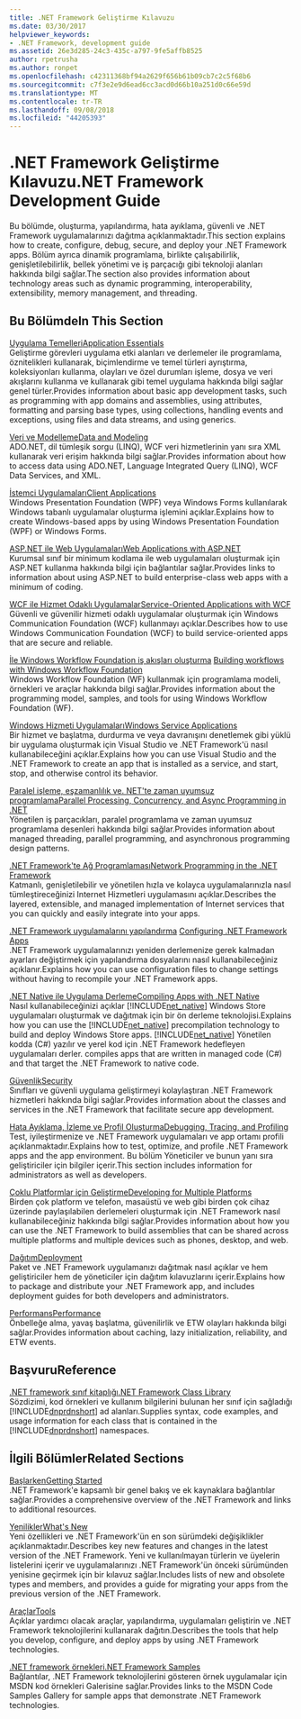 ```yaml
---
title: .NET Framework Geliştirme Kılavuzu
ms.date: 03/30/2017
helpviewer_keywords:
- .NET Framework, development guide
ms.assetid: 26e3d285-24c3-435c-a797-9fe5affb8525
author: rpetrusha
ms.author: ronpet
ms.openlocfilehash: c42311368bf94a2629f656b61b09cb7c2c5f68b6
ms.sourcegitcommit: c7f3e2e9d6ead6cc3acd0d66b10a251d0c66e59d
ms.translationtype: MT
ms.contentlocale: tr-TR
ms.lasthandoff: 09/08/2018
ms.locfileid: "44205393"
---
```

# <a name="net-framework-development-guide"></a><span data-ttu-id="c8ce4-102">.NET Framework Geliştirme Kılavuzu</span><span class="sxs-lookup"><span data-stu-id="c8ce4-102">.NET Framework Development Guide</span></span>
<span data-ttu-id="c8ce4-103">Bu bölümde, oluşturma, yapılandırma, hata ayıklama, güvenli ve .NET Framework uygulamalarınızı dağıtma açıklanmaktadır.</span><span class="sxs-lookup"><span data-stu-id="c8ce4-103">This section explains how to create, configure, debug, secure, and deploy your .NET Framework apps.</span></span> <span data-ttu-id="c8ce4-104">Bölüm ayrıca dinamik programlama, birlikte çalışabilirlik, genişletilebilirlik, bellek yönetimi ve iş parçacığı gibi teknoloji alanları hakkında bilgi sağlar.</span><span class="sxs-lookup"><span data-stu-id="c8ce4-104">The section also provides information about technology areas such as dynamic programming, interoperability, extensibility, memory management, and threading.</span></span>  
  
## <a name="in-this-section"></a><span data-ttu-id="c8ce4-105">Bu Bölümde</span><span class="sxs-lookup"><span data-stu-id="c8ce4-105">In This Section</span></span>  
 [<span data-ttu-id="c8ce4-106">Uygulama Temelleri</span><span class="sxs-lookup"><span data-stu-id="c8ce4-106">Application Essentials</span></span>](../../docs/standard/application-essentials.md)  
 <span data-ttu-id="c8ce4-107">Geliştirme görevleri uygulama etki alanları ve derlemeler ile programlama, öznitelikleri kullanarak, biçimlendirme ve temel türleri ayrıştırma, koleksiyonları kullanma, olayları ve özel durumları işleme, dosya ve veri akışlarını kullanma ve kullanarak gibi temel uygulama hakkında bilgi sağlar genel türler.</span><span class="sxs-lookup"><span data-stu-id="c8ce4-107">Provides information about basic app development tasks, such as programming with app domains and assemblies, using attributes, formatting and parsing base types, using collections, handling events and exceptions, using files and data streams, and using generics.</span></span>  
  
 [<span data-ttu-id="c8ce4-108">Veri ve Modelleme</span><span class="sxs-lookup"><span data-stu-id="c8ce4-108">Data and Modeling</span></span>](../../docs/framework/data/index.md)  
 <span data-ttu-id="c8ce4-109">ADO.NET, dil tümleşik sorgu (LINQ), WCF veri hizmetlerinin yanı sıra XML kullanarak veri erişim hakkında bilgi sağlar.</span><span class="sxs-lookup"><span data-stu-id="c8ce4-109">Provides information about how to access data using ADO.NET, Language Integrated Query (LINQ), WCF Data Services, and XML.</span></span>  
  
 [<span data-ttu-id="c8ce4-110">İstemci Uygulamaları</span><span class="sxs-lookup"><span data-stu-id="c8ce4-110">Client Applications</span></span>](../../docs/framework/develop-client-apps.md)  
 <span data-ttu-id="c8ce4-111">Windows Presentation Foundation (WPF) veya Windows Forms kullanılarak Windows tabanlı uygulamalar oluşturma işlemini açıklar.</span><span class="sxs-lookup"><span data-stu-id="c8ce4-111">Explains how to create Windows-based apps by using Windows Presentation Foundation (WPF) or Windows Forms.</span></span>  
  
 [<span data-ttu-id="c8ce4-112">ASP.NET ile Web Uygulamaları</span><span class="sxs-lookup"><span data-stu-id="c8ce4-112">Web Applications with ASP.NET</span></span>](../../docs/framework/develop-web-apps-with-aspnet.md)  
 <span data-ttu-id="c8ce4-113">Kurumsal sınıf bir minimum kodlama ile web uygulamaları oluşturmak için ASP.NET kullanma hakkında bilgi için bağlantılar sağlar.</span><span class="sxs-lookup"><span data-stu-id="c8ce4-113">Provides links to information about using ASP.NET to build enterprise-class web apps with a minimum of coding.</span></span>  
  
 [<span data-ttu-id="c8ce4-114">WCF ile Hizmet Odaklı Uygulamalar</span><span class="sxs-lookup"><span data-stu-id="c8ce4-114">Service-Oriented Applications with WCF</span></span>](../../docs/framework/wcf/index.md)  
 <span data-ttu-id="c8ce4-115">Güvenli ve güvenilir hizmeti odaklı uygulamalar oluşturmak için Windows Communication Foundation (WCF) kullanmayı açıklar.</span><span class="sxs-lookup"><span data-stu-id="c8ce4-115">Describes how to use Windows Communication Foundation (WCF) to build service-oriented apps that are secure and reliable.</span></span>  
  
 <span data-ttu-id="c8ce4-116">[İle Windows Workflow Foundation iş akışları oluşturma](windows-workflow-foundation/index.md)   </span><span class="sxs-lookup"><span data-stu-id="c8ce4-116">[Building workflows with Windows Workflow Foundation](windows-workflow-foundation/index.md)   </span></span>  
 <span data-ttu-id="c8ce4-117">Windows Workflow Foundation (WF) kullanmak için programlama modeli, örnekleri ve araçlar hakkında bilgi sağlar.</span><span class="sxs-lookup"><span data-stu-id="c8ce4-117">Provides information about the programming model, samples, and tools for using Windows Workflow Foundation (WF).</span></span>  

 [<span data-ttu-id="c8ce4-118">Windows Hizmeti Uygulamaları</span><span class="sxs-lookup"><span data-stu-id="c8ce4-118">Windows Service Applications</span></span>](../../docs/framework/windows-services/index.md)  
 <span data-ttu-id="c8ce4-119">Bir hizmet ve başlatma, durdurma ve veya davranışını denetlemek gibi yüklü bir uygulama oluşturmak için Visual Studio ve .NET Framework'ü nasıl kullanabileceğini açıklar.</span><span class="sxs-lookup"><span data-stu-id="c8ce4-119">Explains how you can use Visual Studio and the .NET Framework to create an app that is installed as a service, and start, stop, and otherwise control its behavior.</span></span>  
  
 [<span data-ttu-id="c8ce4-120">Paralel işleme, eşzamanlılık ve. NET'te zaman uyumsuz programlama</span><span class="sxs-lookup"><span data-stu-id="c8ce4-120">Parallel Processing, Concurrency, and Async Programming in .NET</span></span>](../../docs/standard/parallel-processing-and-concurrency.md)  
 <span data-ttu-id="c8ce4-121">Yönetilen iş parçacıkları, paralel programlama ve zaman uyumsuz programlama desenleri hakkında bilgi sağlar.</span><span class="sxs-lookup"><span data-stu-id="c8ce4-121">Provides information about managed threading, parallel programming, and asynchronous programming design patterns.</span></span>  
  
 [<span data-ttu-id="c8ce4-122">.NET Framework'te Ağ Programlaması</span><span class="sxs-lookup"><span data-stu-id="c8ce4-122">Network Programming in the .NET Framework</span></span>](../../docs/framework/network-programming/index.md)  
 <span data-ttu-id="c8ce4-123">Katmanlı, genişletilebilir ve yönetilen hızla ve kolayca uygulamalarınızla nasıl tümleştireceğinizi Internet Hizmetleri uygulamasını açıklar.</span><span class="sxs-lookup"><span data-stu-id="c8ce4-123">Describes the layered, extensible, and managed implementation of Internet services that you can quickly and easily integrate into your apps.</span></span>  
  
 <span data-ttu-id="c8ce4-124">[.NET Framework uygulamalarını yapılandırma](configure-apps/index.md)  </span><span class="sxs-lookup"><span data-stu-id="c8ce4-124">[Configuring .NET Framework Apps](configure-apps/index.md)  </span></span>  
 <span data-ttu-id="c8ce4-125">.NET Framework uygulamalarınızı yeniden derlemenize gerek kalmadan ayarları değiştirmek için yapılandırma dosyalarını nasıl kullanabileceğiniz açıklanır.</span><span class="sxs-lookup"><span data-stu-id="c8ce4-125">Explains how you can use configuration files to change settings without having to recompile your .NET Framework apps.</span></span>  
  
 [<span data-ttu-id="c8ce4-126">.NET Native ile Uygulama Derleme</span><span class="sxs-lookup"><span data-stu-id="c8ce4-126">Compiling Apps with .NET Native</span></span>](../../docs/framework/net-native/index.md)  
 <span data-ttu-id="c8ce4-127">Nasıl kullanabileceğinizi açıklar [!INCLUDE[net_native](../../includes/net-native-md.md)] Windows Store uygulamaları oluşturmak ve dağıtmak için bir ön derleme teknolojisi.</span><span class="sxs-lookup"><span data-stu-id="c8ce4-127">Explains how you can use the [!INCLUDE[net_native](../../includes/net-native-md.md)] precompilation technology to build and deploy Windows Store apps.</span></span> [!INCLUDE[net_native](../../includes/net-native-md.md)]<span data-ttu-id="c8ce4-128"> Yönetilen kodda (C#) yazılır ve yerel kod için .NET Framework hedefleyen uygulamaları derler.</span><span class="sxs-lookup"><span data-stu-id="c8ce4-128"> compiles apps that are written in managed code (C#) and that target the .NET Framework to native code.</span></span>  
  
 [<span data-ttu-id="c8ce4-129">Güvenlik</span><span class="sxs-lookup"><span data-stu-id="c8ce4-129">Security</span></span>](../../docs/standard/security/index.md)  
 <span data-ttu-id="c8ce4-130">Sınıfları ve güvenli uygulama geliştirmeyi kolaylaştıran .NET Framework hizmetleri hakkında bilgi sağlar.</span><span class="sxs-lookup"><span data-stu-id="c8ce4-130">Provides information about the classes and services in the .NET Framework that facilitate secure app development.</span></span>  
  
 [<span data-ttu-id="c8ce4-131">Hata Ayıklama, İzleme ve Profil Oluşturma</span><span class="sxs-lookup"><span data-stu-id="c8ce4-131">Debugging, Tracing, and Profiling</span></span>](../../docs/framework/debug-trace-profile/index.md)  
 <span data-ttu-id="c8ce4-132">Test, iyileştirmenize ve .NET Framework uygulamaları ve app ortamı profili açıklanmaktadır.</span><span class="sxs-lookup"><span data-stu-id="c8ce4-132">Explains how to test, optimize, and profile .NET Framework apps and the app environment.</span></span> <span data-ttu-id="c8ce4-133">Bu bölüm Yöneticiler ve bunun yanı sıra geliştiriciler için bilgiler içerir.</span><span class="sxs-lookup"><span data-stu-id="c8ce4-133">This section includes information for administrators as well as developers.</span></span>  
  
 [<span data-ttu-id="c8ce4-134">Çoklu Platformlar için Geliştirme</span><span class="sxs-lookup"><span data-stu-id="c8ce4-134">Developing for Multiple Platforms</span></span>](../../docs/standard/cross-platform/index.md)  
 <span data-ttu-id="c8ce4-135">Birden çok platform ve telefon, masaüstü ve web gibi birden çok cihaz üzerinde paylaşılabilen derlemeleri oluşturmak için .NET Framework nasıl kullanabileceğiniz hakkında bilgi sağlar.</span><span class="sxs-lookup"><span data-stu-id="c8ce4-135">Provides information about how you can use the .NET Framework to build assemblies that can be shared across multiple platforms and multiple devices such as phones, desktop, and web.</span></span>  
  
 [<span data-ttu-id="c8ce4-136">Dağıtım</span><span class="sxs-lookup"><span data-stu-id="c8ce4-136">Deployment</span></span>](../../docs/framework/deployment/index.md)  
 <span data-ttu-id="c8ce4-137">Paket ve .NET Framework uygulamanızı dağıtmak nasıl açıklar ve hem geliştiriciler hem de yöneticiler için dağıtım kılavuzlarını içerir.</span><span class="sxs-lookup"><span data-stu-id="c8ce4-137">Explains how to package and distribute your .NET Framework app, and includes deployment guides for both developers and administrators.</span></span>  
  
 [<span data-ttu-id="c8ce4-138">Performans</span><span class="sxs-lookup"><span data-stu-id="c8ce4-138">Performance</span></span>](../../docs/framework/performance/index.md)  
 <span data-ttu-id="c8ce4-139">Önbelleğe alma, yavaş başlatma, güvenilirlik ve ETW olayları hakkında bilgi sağlar.</span><span class="sxs-lookup"><span data-stu-id="c8ce4-139">Provides information about caching, lazy initialization, reliability, and ETW events.</span></span>  
  
 <!--zz [Advanced Reading for the .NET Framework](https://msdn.microsoft.com/library/faae8083-fecb-4514-b133-b0a5a32a7c3c)  
 Provides information about advanced development tasks and techniques in the .NET Framework, including extensibility, interoperability, and reflection. Also includes the reference topics for unmanaged APIs that can be used by managed apps, such as runtime hosts, compilers, disassemblers, debuggers, and profilers.  --> 
  
## <a name="reference"></a><span data-ttu-id="c8ce4-140">Başvuru</span><span class="sxs-lookup"><span data-stu-id="c8ce4-140">Reference</span></span>  
 [<span data-ttu-id="c8ce4-141">.NET framework sınıf kitaplığı</span><span class="sxs-lookup"><span data-stu-id="c8ce4-141">.NET Framework Class Library</span></span>](/dotnet/api/?view=netframework-4.7)  
 <span data-ttu-id="c8ce4-142">Sözdizimi, kod örnekleri ve kullanım bilgilerini bulunan her sınıf için sağladığı [!INCLUDE[dnprdnshort](../../includes/dnprdnshort-md.md)] ad alanları.</span><span class="sxs-lookup"><span data-stu-id="c8ce4-142">Supplies syntax, code examples, and usage information for each class that is contained in the [!INCLUDE[dnprdnshort](../../includes/dnprdnshort-md.md)] namespaces.</span></span>  
  
## <a name="related-sections"></a><span data-ttu-id="c8ce4-143">İlgili Bölümler</span><span class="sxs-lookup"><span data-stu-id="c8ce4-143">Related Sections</span></span>  
 [<span data-ttu-id="c8ce4-144">Başlarken</span><span class="sxs-lookup"><span data-stu-id="c8ce4-144">Getting Started</span></span>](../../docs/framework/get-started/index.md)  
 <span data-ttu-id="c8ce4-145">.NET Framework'e kapsamlı bir genel bakış ve ek kaynaklara bağlantılar sağlar.</span><span class="sxs-lookup"><span data-stu-id="c8ce4-145">Provides a comprehensive overview of the .NET Framework and links to additional resources.</span></span>  
  
 [<span data-ttu-id="c8ce4-146">Yenilikler</span><span class="sxs-lookup"><span data-stu-id="c8ce4-146">What's New</span></span>](../../docs/framework/whats-new/index.md)  
 <span data-ttu-id="c8ce4-147">Yeni özellikleri ve .NET Framework'ün en son sürümdeki değişiklikler açıklanmaktadır.</span><span class="sxs-lookup"><span data-stu-id="c8ce4-147">Describes key new features and changes in the latest version of the .NET Framework.</span></span> <span data-ttu-id="c8ce4-148">Yeni ve kullanılmayan türlerin ve üyelerin listelerini içerir ve uygulamalarınızı .NET Framework'ün önceki sürümünden yenisine geçirmek için bir kılavuz sağlar.</span><span class="sxs-lookup"><span data-stu-id="c8ce4-148">Includes lists of new and obsolete types and members, and provides a guide for migrating your apps from the previous version of the .NET Framework.</span></span>  
  
 [<span data-ttu-id="c8ce4-149">Araçlar</span><span class="sxs-lookup"><span data-stu-id="c8ce4-149">Tools</span></span>](../../docs/framework/tools/index.md)  
 <span data-ttu-id="c8ce4-150">Açıklar yardımcı olacak araçlar, yapılandırma, uygulamaları geliştirin ve .NET Framework teknolojilerini kullanarak dağıtın.</span><span class="sxs-lookup"><span data-stu-id="c8ce4-150">Describes the tools that help you develop, configure, and deploy apps by using .NET Framework technologies.</span></span>  
  
 [<span data-ttu-id="c8ce4-151">.NET framework örnekleri</span><span class="sxs-lookup"><span data-stu-id="c8ce4-151">.NET Framework Samples</span></span>](https://msdn.microsoft.com/library/177055f8-4a1f-43e7-aee6-995c196079b1)  
 <span data-ttu-id="c8ce4-152">Bağlantılar, .NET Framework teknolojilerini gösteren örnek uygulamalar için MSDN kod örnekleri Galerisine sağlar.</span><span class="sxs-lookup"><span data-stu-id="c8ce4-152">Provides links to the MSDN Code Samples Gallery for sample apps that demonstrate .NET Framework technologies.</span></span>
